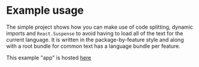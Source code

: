 # Example usage 

The simple project shows how you can make use of code splitting, dynamic imports and `React.Suspense` to avoid having to load all of the text for the current language. It is written in the package-by-feature style and along with a root bundle for common text has a language bundle per feature. 

This example "app" is hosted [here](https://mpkelly.github.io/react-i18n/)

